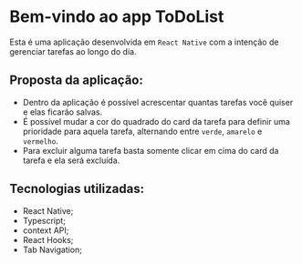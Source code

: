# Bem-vindo ao app ToDoList

Esta é uma aplicação desenvolvida em `React Native` com a intenção de gerenciar tarefas ao longo do dia.

## Proposta da aplicação:

- Dentro da aplicação é possível acrescentar quantas tarefas você quiser e elas ficarão salvas.
- É possível mudar a cor do quadrado do card da tarefa para definir uma prioridade para aquela tarefa, alternando entre `verde`, `amarelo` e `vermelho`.
- Para excluir alguma tarefa basta somente clicar em cima do card da tarefa e ela será excluída.

## Tecnologias utilizadas:

- React Native;
- Typescript;
- context API;
- React Hooks;
- Tab Navigation;
